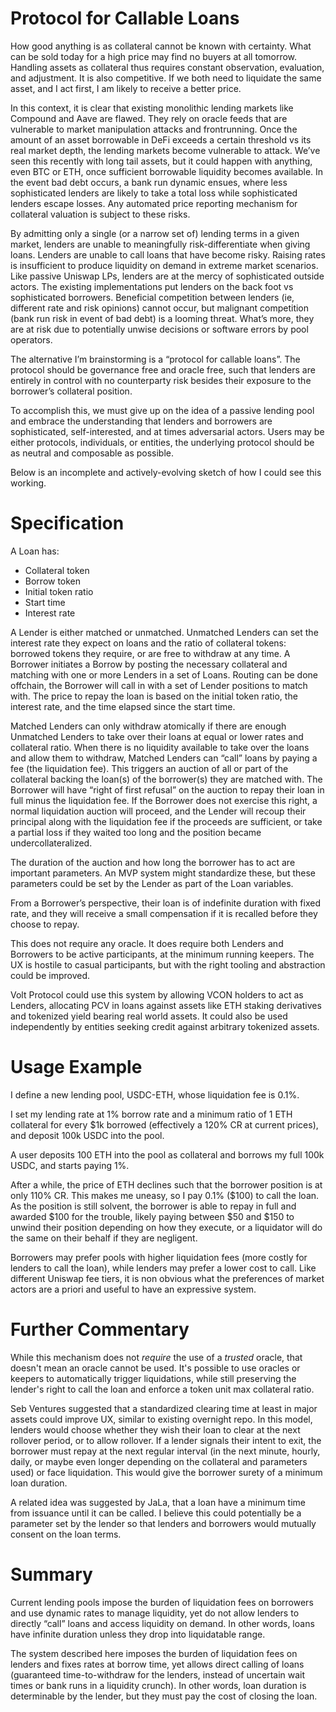 # Protocol for Callable Loans

How good anything is as collateral cannot be known with certainty. What can be sold today for a high price may find no buyers at all tomorrow. Handling assets as collateral thus requires constant observation, evaluation, and adjustment. It is also competitive. If we both need to liquidate the same asset, and I act first, I am likely to receive a better price.

In this context, it is clear that existing monolithic lending markets like Compound and Aave are flawed. They rely on oracle feeds that are vulnerable to market manipulation attacks and frontrunning. Once the amount of an asset borrowable in DeFi exceeds a certain threshold vs its real market depth, the lending markets become vulnerable to attack. We’ve seen this recently with long tail assets, but it could happen with anything, even BTC or ETH, once sufficient borrowable liquidity becomes available. In the event bad debt occurs, a bank run dynamic ensues, where less sophisticated lenders are likely to take a total loss while sophisticated lenders escape losses. Any automated price reporting mechanism for collateral valuation is subject to these risks. 

By admitting only a single (or a narrow set of) lending terms in a given market, lenders are unable to meaningfully risk-differentiate when giving loans. Lenders are unable to call loans that have become risky. Raising rates is insufficient to produce liquidity on demand in extreme market scenarios. Like passive Uniswap LPs, lenders are at the mercy of sophisticated outside actors. The existing implementations put lenders on the back foot vs sophisticated borrowers. Beneficial competition between lenders (ie, different rate and risk opinions) cannot occur, but malignant competition (bank run risk in event of bad debt) is a looming threat. What’s more, they are at risk due to potentially unwise decisions or software errors by pool operators.

The alternative I’m brainstorming is a “protocol for callable loans”. The protocol should be governance free and oracle free, such that lenders are entirely in control with no counterparty risk besides their exposure to the borrower’s collateral position.

To accomplish this, we must give up on the idea of a passive lending pool and embrace the understanding that lenders and borrowers are sophisticated, self-interested, and at times adversarial actors. Users may be either protocols, individuals, or entities, the underlying protocol should be as neutral and composable as possible.

Below is an incomplete and actively-evolving sketch of how I could see this working.

# Specification

A Loan has:
* Collateral token
* Borrow token
* Initial token ratio
* Start time
* Interest rate

A Lender is either matched or unmatched. Unmatched Lenders can set the interest rate they expect on loans and the ratio of collateral tokens: borrowed tokens they require, or are free to withdraw at any time. A Borrower initiates a Borrow by posting the necessary collateral and matching with one or more Lenders in a set of Loans. Routing can be done offchain, the Borrower will call in with a set of Lender positions to match with. The price to repay the loan is based on the initial token ratio, the interest rate, and the time elapsed since the start time.

Matched Lenders can only withdraw atomically if there are enough Unmatched Lenders to take over their loans at equal or lower rates and collateral ratio. When there is no liquidity available to take over the loans and allow them to withdraw, Matched Lenders can “call” loans by paying a fee (the liquidation fee). This triggers an auction of all or part of the collateral backing the loan(s) of the borrower(s) they are matched with. The Borrower will have “right of first refusal” on the auction to repay their loan in full minus the liquidation fee. If the Borrower does not exercise this right, a normal liquidation auction will proceed, and the Lender will recoup their principal along with the liquidation fee if the proceeds are sufficient, or take a partial loss if they waited too long and the position became undercollateralized.

The duration of the auction and how long the borrower has to act are important parameters. An MVP system might standardize these, but these parameters could be set by the Lender as part of the Loan variables.

From a Borrower’s perspective, their loan is of indefinite duration with fixed rate, and they will receive a small compensation if it is recalled before they choose to repay.

This does not require any oracle. It does require both Lenders and Borrowers to be active participants, at the minimum running keepers. The UX is hostile to casual participants, but with the right tooling and abstraction could be improved.

Volt Protocol could use this system by allowing VCON holders to act as Lenders, allocating PCV in loans against assets like ETH staking derivatives and tokenized yield bearing real world assets. It could also be used independently by entities seeking credit against arbitrary tokenized assets.

# Usage Example

I define a new lending pool, USDC-ETH, whose liquidation fee is 0.1%.

I set my lending rate at 1% borrow rate and a minimum ratio of 1 ETH collateral for every $1k borrowed (effectively a 120% CR at current prices), and deposit 100k USDC into the pool.

A user deposits 100 ETH into the pool as collateral and borrows my full 100k USDC, and starts paying 1%.

After a while, the price of ETH declines such that the borrower position is at only 110% CR. This makes me uneasy, so I pay 0.1% ($100) to call the loan. As the position is still solvent, the borrower is able to repay in full and awarded $100 for the trouble, likely paying between $50 and $150 to unwind their position depending on how they execute, or a liquidator will do the same on their behalf if they are negligent.

Borrowers may prefer pools with higher liquidation fees (more costly for lenders to call the loan), while lenders may prefer a lower cost to call. Like different Uniswap fee tiers, it is non obvious what the preferences of market actors are a priori and useful to have an expressive system.

# Further Commentary

While this mechanism does not *require* the use of a *trusted* oracle, that doesn't mean an oracle cannot be used. It's possible to use oracles or keepers to automatically trigger liquidations, while still preserving the lender's right to call the loan and enforce a token unit max collateral ratio.

Seb Ventures suggested that a standardized clearing time at least in major assets could improve UX, similar to existing overnight repo. In this model, lenders would choose whether they wish their loan to clear at the next rollover period, or to allow rollover. If a lender signals their intent to exit, the borrower must repay at the next regular interval (in the next minute, hourly, daily, or maybe even longer depending on the collateral and parameters used) or face liquidation. This would give the borrower surety of a minimum loan duration.

A related idea was suggested by JaLa, that a loan have a minimum time from issuance until it can be called. I believe this could potentially be a parameter set by the lender so that lenders and borrowers would mutually consent on the loan terms.

# Summary

Current lending pools impose the burden of liquidation fees on borrowers and use dynamic rates to manage liquidity, yet do not allow lenders to directly “call” loans and access liquidity on demand. In other words, loans have infinite duration unless they drop into liquidatable range.

The system described here imposes the burden of liquidation fees on lenders and fixes rates at borrow time, yet allows direct calling of loans (guaranteed time-to-withdraw for the lenders, instead of uncertain wait times or bank runs in a liquidity crunch). In other words, loan duration is determinable by the lender, but they must pay the cost of closing the loan.
